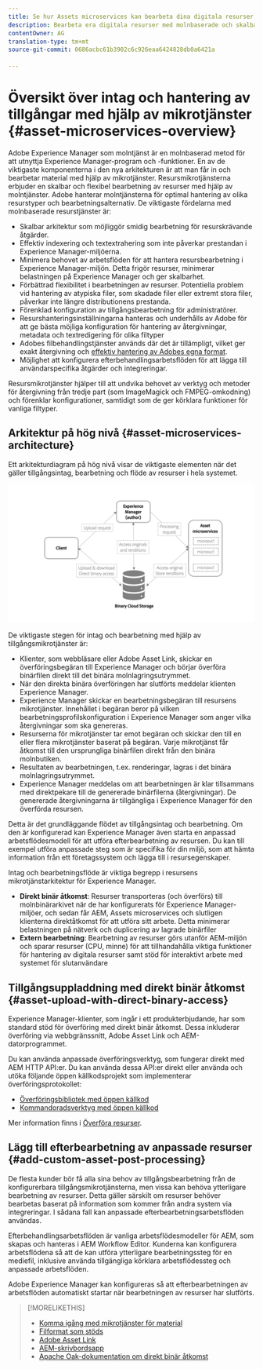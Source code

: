 ```yaml
---
title: Se hur Assets microservices kan bearbeta dina digitala resurser i molnet
description: Bearbeta era digitala resurser med molnbaserade och skalbara mikrotjänster för bearbetning av resurser.
contentOwner: AG
translation-type: tm+mt
source-git-commit: 0686acbc61b3902c6c926eaa6424828db0a6421a

---
```



# Översikt över intag och hantering av tillgångar med hjälp av mikrotjänster {#asset-microservices-overview}

<!--
First half of content at https://git.corp.adobe.com/aklimets/project-nui/blob/master/docs/Project-Nui-Asset-Compute-Service.md is useful for this article.
TBD: Post-GA we will provide detailed information at \help\assets\asset-microservices-configure-and-use.md. However, for GA, all information is added, in short, in this article.
-->

Adobe Experience Manager som molntjänst är en molnbaserad metod för att utnyttja Experience Manager-program och -funktioner. En av de viktigaste komponenterna i den nya arkitekturen är att man får in och bearbetar material med hjälp av mikrotjänster. Resursmikrotjänsterna erbjuder en skalbar och flexibel bearbetning av resurser med hjälp av molntjänster. Adobe hanterar molntjänsterna för optimal hantering av olika resurstyper och bearbetningsalternativ. De viktigaste fördelarna med molnbaserade resurstjänster är:

* Skalbar arkitektur som möjliggör smidig bearbetning för resurskrävande åtgärder.
* Effektiv indexering och textextrahering som inte påverkar prestandan i Experience Manager-miljöerna.
* Minimera behovet av arbetsflöden för att hantera resursbearbetning i Experience Manager-miljön. Detta frigör resurser, minimerar belastningen på Experience Manager och ger skalbarhet.
* Förbättrad flexibilitet i bearbetningen av resurser. Potentiella problem vid hantering av atypiska filer, som skadade filer eller extremt stora filer, påverkar inte längre distributionens prestanda.
* Förenklad konfiguration av tillgångsbearbetning för administratörer.
* Resurshanteringsinställningarna hanteras och underhålls av Adobe för att ge bästa möjliga konfiguration för hantering av återgivningar, metadata och textredigering för olika filtyper
* Adobes filbehandlingstjänster används där det är tillämpligt, vilket ger exakt återgivning och [effektiv hantering av Adobes egna format](file-format-support.md).
* Möjlighet att konfigurera efterbehandlingsarbetsflöden för att lägga till användarspecifika åtgärder och integreringar.

Resursmikrotjänster hjälper till att undvika behovet av verktyg och metoder för återgivning från tredje part (som ImageMagick och FMPEG-omkodning) och förenklar konfigurationer, samtidigt som de ger körklara funktioner för vanliga filtyper.

## Arkitektur på hög nivå {#asset-microservices-architecture}

Ett arkitekturdiagram på hög nivå visar de viktigaste elementen när det gäller tillgångsintag, bearbetning och flöde av resurser i hela systemet.

<!-- Proposed DRAFT diagram for asset microservices overview - see section "Asset processing - high-level diagram" in the PPTX deck

https://adobe-my.sharepoint.com/personal/gklebus_adobe_com/_layouts/15/guestaccess.aspx?guestaccesstoken=jexDC5ZnepXSt6dTPciH66TzckS1BPEfdaZuSgHugL8%3D&docid=2_1ec37f0bd4cc74354b4f481cd420e07fc&rev=1&e=CdgElS
-->

![Tillgång till och hantering av tillgångar med](assets/asset-microservices-overview.png "mikrotjänsterTillgång och hantering av tillgångar med mikrotjänster")

De viktigaste stegen för intag och bearbetning med hjälp av tillgångsmikrotjänster är:

* Klienter, som webbläsare eller Adobe Asset Link, skickar en överföringsbegäran till Experience Manager och börjar överföra binärfilen direkt till det binära molnlagringsutrymmet.
* När den direkta binära överföringen har slutförts meddelar klienten Experience Manager.
* Experience Manager skickar en bearbetningsbegäran till resursens mikrotjänster. Innehållet i begäran beror på vilken bearbetningsprofilskonfiguration i Experience Manager som anger vilka återgivningar som ska genereras.
* Resurserna för mikrotjänster tar emot begäran och skickar den till en eller flera mikrotjänster baserat på begäran. Varje mikrotjänst får åtkomst till den ursprungliga binärfilen direkt från den binära molnbutiken.
* Resultaten av bearbetningen, t.ex. renderingar, lagras i det binära molnlagringsutrymmet.
* Experience Manager meddelas om att bearbetningen är klar tillsammans med direktpekare till de genererade binärfilerna (återgivningar). De genererade återgivningarna är tillgängliga i Experience Manager för den överförda resursen.

Detta är det grundläggande flödet av tillgångsintag och bearbetning. Om den är konfigurerad kan Experience Manager även starta en anpassad arbetsflödesmodell för att utföra efterbearbetning av resursen. Du kan till exempel utföra anpassade steg som är specifika för din miljö, som att hämta information från ett företagssystem och lägga till i resursegenskaper.

Intag och bearbetningsflöde är viktiga begrepp i resursens mikrotjänstarkitektur för Experience Manager.

* **Direkt binär åtkomst**: Resurser transporteras (och överförs) till molnbinärarkivet när de har konfigurerats för Experience Manager-miljöer, och sedan får AEM, Assets microservices och slutligen klienterna direktåtkomst för att utföra sitt arbete. Detta minimerar belastningen på nätverk och duplicering av lagrade binärfiler
* **Extern bearbetning**: Bearbetning av resurser görs utanför AEM-miljön och sparar resurser (CPU, minne) för att tillhandahålla viktiga funktioner för hantering av digitala resurser samt stöd för interaktivt arbete med systemet för slutanvändare

## Tillgångsuppladdning med direkt binär åtkomst {#asset-upload-with-direct-binary-access}

Experience Manager-klienter, som ingår i ett produkterbjudande, har som standard stöd för överföring med direkt binär åtkomst. Dessa inkluderar överföring via webbgränssnitt, Adobe Asset Link och AEM-datorprogrammet.

Du kan använda anpassade överföringsverktyg, som fungerar direkt med AEM HTTP API:er. Du kan använda dessa API:er direkt eller använda och utöka följande öppen källkodsprojekt som implementerar överföringsprotokollet:

* [Överföringsbibliotek med öppen källkod](https://github.com/adobe/aem-upload)
* [Kommandoradsverktyg med öppen källkod](https://github.com/adobe/aio-cli-plugin-aem)

Mer information finns i [Överföra resurser](add-assets.md).

## Lägg till efterbearbetning av anpassade resurser {#add-custom-asset-post-processing}

De flesta kunder bör få alla sina behov av tillgångsbearbetning från de konfigurerbara tillgångsmikrotjänsterna, men vissa kan behöva ytterligare bearbetning av resurser. Detta gäller särskilt om resurser behöver bearbetas baserat på information som kommer från andra system via integreringar. I sådana fall kan anpassade efterbearbetningsarbetsflöden användas.

Efterbehandlingsarbetsflöden är vanliga arbetsflödesmodeller för AEM, som skapas och hanteras i AEM Workflow Editor. Kunderna kan konfigurera arbetsflödena så att de kan utföra ytterligare bearbetningssteg för en mediefil, inklusive använda tillgängliga körklara arbetsflödessteg och anpassade arbetsflöden.

Adobe Experience Manager kan konfigureras så att efterbearbetningen av arbetsflöden automatiskt startar när bearbetningen av resurser har slutförts.

<!-- TBD asgupta, Engg: Create some asset-microservices-data-flow-diagram.
-->

>[!MORELIKETHIS]
>
>* [Komma igång med mikrotjänster för material](asset-microservices-configure-and-use.md)
>* [Filformat som stöds](file-format-support.md)
>* [Adobe Asset Link](https://helpx.adobe.com/enterprise/using/adobe-asset-link.html)
>* [AEM-skrivbordsapp](https://docs.adobe.com/content/help/en/experience-manager-desktop-app/using/introduction.html)
>* [Apache Oak-dokumentation om direkt binär åtkomst](https://jackrabbit.apache.org/oak/docs/features/direct-binary-access.html)

